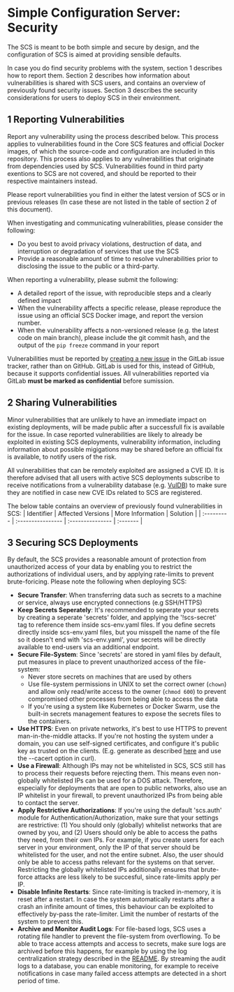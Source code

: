 # Simple Configuration Server: Security
The SCS is meant to be both simple and secure by design, and the configuration
of SCS is aimed at providing sensible defaults.

In case you do find security problems with the system, section 1 describes
how to report them. Section 2 describes how information about
vulnerabilities is shared with SCS users, and contains an overview of
previously found security issues. Section 3 describes the security
considerations for users to deploy SCS in their environment.

## 1 Reporting Vulnerabilities
Report any vulnerability using the process described below. This process
applies to vulnerabilities found in the Core SCS features and official Docker
images, of which the source-code and configuration are included in this
repository. This process also applies to any vulnerabilities that originate
from dependencies used by SCS. Vulnerabilities found in third party
exentions to SCS are not covered, and should be reported to their respective
maintainers instead.

Please report vulnerabilities you find in either the latest version of SCS
or in previous releases (In case these are not listed in the table of section
2 of this document).

When investigating and communicating vulnerabilities, please consider the
following:
* Do you best to avoid privacy violations, destruction of data, and
  interruption or degradation of services that use the SCS
* Provide a reasonable amount of time to resolve vulnerabilities prior to
  disclosing the issue to the public or a third-party.

When reporting a vulnerability, please submit the following:
* A detailed report of the issue, with reproducible steps and a clearly
  defined impact
* When the vulnerability affects a specific release, please reproduce the issue
  using an official SCS Docker image, and report the version number.
* When the vulnerability affects a non-versioned release (e.g. the latest
  code on main branch), please include the git commit hash, and the output of
  the `pip freeze` command in your report

Vulnerabilities must be reported by [creating a new issue](https://gitlab.com/tom-brouwer/simple-configuration-server/-/issues/new)
in the GitLab issue tracker, rather than on GitHub. GitLab is used for this,
instead of GitHub, because it supports confidential issues. All vulnerabilities
reported via GitLab **must be marked as confidential** before sumission.

## 2 Sharing Vulnerabilities
Minor vulnerabilities that are unlikely to have an immediate impact on existing
deployments, will be made public after a successfull fix is available for the
issue. In case reported vulnerabilities are likely to already be exploited in
existing SCS deployments, vulnerability information, including information
about possible migigations may be shared before an official fix is available,
to notify users of the risk.

All vulnerabilities that can be remotely exploited are assigned a CVE ID.
It is therefore advised that all users with active SCS deployments subscribe
to receive notifications from a vulnerability database (e.g. [VulDB](https://vuldb.com/))
to make sure they are notified in case new CVE IDs related to SCS are registered.

The below table contains an overview of previously found vulnerabilities in
SCS:
| Identifier | Affected Versions | More Information | Solution |
| :--------- | :---------------- | :--------------- | :------- |

## 3 Securing SCS Deployments
By default, the SCS provides a reasonable amount of protection from
unauthorized access of your data by enabling you to restrict the authorizations
of individual users, and by applying rate-limits to prevent brute-foricing.
Please note the following when deploying SCS:

* **Secure Transfer**: When transferring data such as secrets to a machine or
  service, always use encrypted connections (e.g SSH/HTTPS)
* **Keep Secrets Seperately**: It's recommended to seperate your secrets
  by creating a seperate 'secrets' folder, and applying the '!scs-secret' tag
  to reference them inside scs-env.yaml files. If you define secrets directly
  inside scs-env.yaml files, but you misspell the name of the file so it
  doesn't end   with 'scs-env.yaml', your secrets will be directly
  available to end-users via an additional endpoint.
* **Secure File-System**: Since 'secrets' are stored in yaml files by default,
  put measures in place to prevent unauthorized access of the file-system:
    * Never store secrets on machines that are used by others
    * Use file-system permissions in UNIX to set the correct owner (`chown`)
      and allow only read/write access to the owner (`chmod 600`) to prevent
      compromised other processes from being able to access the data
    * If you're using a system like Kubernetes or Docker Swarm, use the
      built-in secrets management features to expose the secrets files to the
      containers.
* **Use HTTPS**: Even on private networks, it's best to use HTTPS
  to prevent man-in-the-middle attacks. If you're not hosting the system under
  a domain, you can use self-signed certificates, and configure it's public key
  as trusted on the clients. (E.g. generate as described [here](https://www.digitalocean.com/community/tutorials/how-to-create-a-self-signed-ssl-certificate-for-nginx-in-ubuntu-22-04)
  and use the --cacert option in curl).
* **Use a Firewall**: Although IPs may not be whitelisted in SCS, SCS still has
  to process their requests before rejecting them. This means even non-globally
  whitelisted IPs can be used for a DOS attack. Therefore, especially for
  deployments that are open to public networks, also use an IP whitelist in
  your firewall, to prevent unauthorized IPs from being able to contact the
  server.
* **Apply Restrictive Authorizations**: If you're using the default 'scs.auth'
  module for Authentication/Authorization, make sure that your settings are
  restrictive: (1) You should only (globally) whitelist networks that are
  owned by you, and (2) Users should only be able to access the paths they
  need, from their own IPs. For example, if you create users for each server
  in your environment, only the IP of that server should be whitelisted for the
  user, and not the entire subnet. Also, the user should only be able to
  access paths relevant for the systems on that server. Restricting
  the globally whitelisted IPs additionally ensures that brute-force attacks
  are less likely to be succesful, since rate-limits apply per IP.
* **Disable Infinite Restarts**: Since rate-limiting is tracked in-memory,
  it is reset after a restart. In case the system automatically restarts after
  a crash an infinite amount of times, this behaviour can be exploited to
  effectively by-pass the rate-limiter. Limit the number of restarts of the
  system to prevent this.
* **Archive and Monitor Audit Logs**: For file-based logs, SCS uses a rotating
  file handler to prevent the file-system from overflowing. To be able to trace
  access attempts and access to secrets, make sure logs are archived before
  this happens, for example by using the log centralization strategy described
  in the [README](README.md). By streaming the audit logs to a database, you can enable
  monitoring, for example to receive notifications in case many failed access
  attempts are detected in a short period of time.
